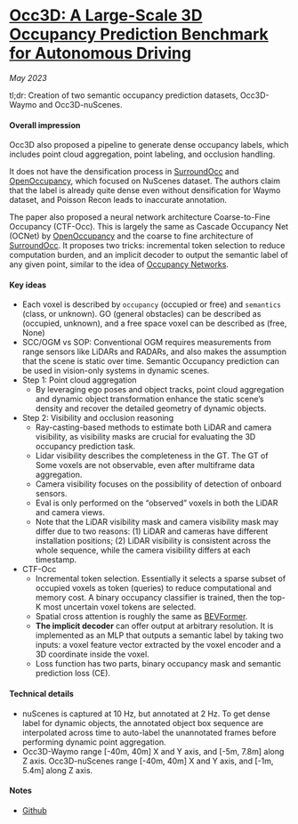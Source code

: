 # [Occ3D: A Large-Scale 3D Occupancy Prediction Benchmark for Autonomous Driving](https://arxiv.org/abs/2304.14365)

_May 2023_

tl;dr: Creation of two semantic occupancy prediction datasets, Occ3D-Waymo and Occ3D-nuScenes.

#### Overall impression
Occ3D also proposed a pipeline to generate dense occupancy labels, which includes point cloud aggregation, point labeling, and occlusion handling. 

It does not have the densification process in [SurroundOcc](surroundocc.md) and [OpenOccupancy](openoccupancy.md), which focused on NuScenes dataset. The authors claim that the label is already quite dense even without densification for Waymo dataset, and Poisson Recon leads to inaccurate annotation.

The paper also proposed a neural network architecture Coarse-to-Fine Occupancy (CTF-Occ). This is largely the same as Cascade Occupancy Net (OCNet) by [OpenOccupancy](openoccupancy.md) and the coarse to fine architecture of [SurroundOcc](surroundocc.md). It proposes two tricks: incremental token selection to reduce computation burden, and an implicit decoder to output the semantic label of any given point, similar to the idea of [Occupancy Networks](occupancy_networks.md). 


#### Key ideas
- Each voxel is described by `occupancy` (occupied or free) and `semantics` (class, or unknown). GO (general obstacles) can be described as (occupied, unknown), and a free space voxel can be described as (free, None)
- SCC/OGM vs SOP: Conventional OGM requires measurements from range sensors like LiDARs and RADARs, and also makes the assumption that the scene is static over time. Semantic Occupancy prediction can be used in vision-only systems in dynamic scenes. 
- Step 1: Point cloud aggregation
	- By leveraging ego poses and object tracks, point cloud aggregation and dynamic object transformation enhance the static scene’s density and recover the detailed geometry of dynamic objects.
- Step 2: Visibility and occlusion reasoning
	- Ray-casting-based methods to estimate both LiDAR and camera visibility, as visibility masks are crucial for evaluating the 3D occupancy prediction task.
	- Lidar visibility describes the completeness in the GT. The GT of Some voxels are not observable, even after multiframe data aggregation.
	- Camera visibility focuses on the possibility of detection of onboard sensors. 
	- Eval is only performed on the “observed” voxels in both the LiDAR and camera views.
	- Note that the LiDAR visibility mask and camera visibility
mask may differ due to two reasons: (1) LiDAR and cameras have different installation positions; (2) LiDAR visibility is consistent across the whole sequence, while the camera visibility differs at each timestamp.
- CTF-Occ
	- Incremental token selection. Essentially it selects a sparse subset of occupied voxels as token (queries) to reduce computational and memory cost. A binary occupancy classifier is trained, then the top-K most uncertain voxel tokens are selected. 
	- Spatial cross attention is roughly the same as [BEVFormer](bevformer.md).
	- **The implicit decoder** can offer output at arbitrary resolution. It is implemented as an MLP that outputs a semantic label by taking two inputs: a voxel feature vector extracted by the voxel encoder and a 3D coordinate inside the voxel.
	- Loss function has two parts, binary occupancy mask and semantic prediction loss (CE).

#### Technical details
- nuScenes is captured at 10 Hz, but annotated at 2 Hz. To get dense label for dynamic objects, the annotated object box sequence are interpolated across time to auto-label the unannotated frames before performing dynamic point aggregation. 
- Occ3D-Waymo range [-40m, 40m] X and Y axis, and [-5m, 7.8m] along Z axis. Occ3D-nuScenes range [-40m, 40m] X and Y axis, and [-1m, 5.4m] along Z axis.

#### Notes
- [Github](https://github.com/Tsinghua-MARS-Lab/Occ3D)
